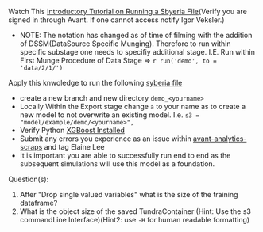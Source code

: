 Watch This [Introductory Tutorial on Running a Sbyeria File](https://www.youtube.com/watch?v=mpo8T6TiBvk)(Verify you are signed in through Avant. If one cannot access notify Igor Veksler.)
  * NOTE: The notation has changed as of time of filming with the addition of DSSM(DataSource Specific Munging). 
          Therefore to run within specific substage one needs to specifiy additional stage. I.E.
          Run within First Munge Procedure of Data Stage => ```r run('demo', to = 'data/2/1/')```

Apply this knwoledge to run the following [syberia file](https://github.com/avantcredit/avant-analytics/blob/master/models/examples/demo/demo.R)  
  * create a new branch and new directory `demo_<yourname>` 
  * Locally Within the Export stage change `a` to your name as to create a new model to not overwrite an existing model. I.e. `s3 =  "model/example/demo/<yourname>",`  
  * Verify Python [XGBoost Installed](https://github.com/dmlc/xgboost/tree/master/python-package)
  * Submit any errors you experience as an issue within [avant-analytics-scraps](https://github.com/avantcredit/avant-analytics-scraps) and tag Elaine Lee
  * It is important you are able to successfully run end to end as the subsequent simulations will use this model as a foundation. 

Question(s):  
  1) After "Drop single valued variables" what is the size of the training dataframe?
  2) What is the object size of the saved TundraContainer (Hint: Use the s3 commandLine Interface)(Hint2: use `-H` for human readable formatting)






